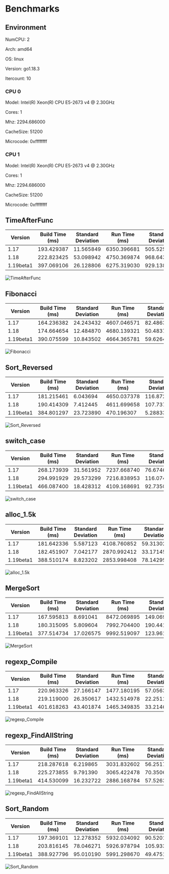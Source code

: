 # Benchmarks

## Environment

NumCPU: 2

Arch: amd64

OS: linux

Version: go1.18.3

Itercount: 10

### CPU 0

Model: Intel(R) Xeon(R) CPU E5-2673 v4 @ 2.30GHz

Cores: 1

Mhz: 2294.686000

CacheSize: 51200

Microcode: 0xffffffff

### CPU 1

Model: Intel(R) Xeon(R) CPU E5-2673 v4 @ 2.30GHz

Cores: 1

Mhz: 2294.686000

CacheSize: 51200

Microcode: 0xffffffff

## TimeAfterFunc

| Version | Build Time (ms) | Standard Deviation | Run Time (ms) | Standard Deviation |
| ------ | ------ | ------ | ------ | ------ |
| 1.17 | 193.429387 | 11.565849 | 6350.396681 | 505.525762 |
| 1.18 | 222.823425 | 53.098942 | 4750.369874 | 968.643903 |
| 1.19beta1 | 397.069106 | 26.128806 | 6275.319030 | 929.138353 |

![TimeAfterFunc](./b4a2fe2bf5600625b3bbe08e356e7f255f29db9268c853a512b4a253305d979a.png)

## Fibonacci

| Version | Build Time (ms) | Standard Deviation | Run Time (ms) | Standard Deviation |
| ------ | ------ | ------ | ------ | ------ |
| 1.17 | 164.236382 | 24.243432 | 4607.046571 | 82.486387 |
| 1.18 | 174.664654 | 12.484870 | 4680.139321 | 50.483724 |
| 1.19beta1 | 390.075599 | 10.843502 | 4664.365781 | 59.626451 |

![Fibonacci](./016be0f0bc3aacaadb309d0adc2b1024980e3775065236c79ab0d186380b4f83.png)

## Sort_Reversed

| Version | Build Time (ms) | Standard Deviation | Run Time (ms) | Standard Deviation |
| ------ | ------ | ------ | ------ | ------ |
| 1.17 | 181.215461 | 6.043694 | 4650.037378 | 116.872724 |
| 1.18 | 190.414309 | 7.412445 | 4611.699658 | 107.737603 |
| 1.19beta1 | 384.801297 | 23.723890 | 470.196307 | 5.288336 |

![Sort_Reversed](./4f239a2e282214a7bf7c377fcf6bb4540d0934ce7ce00fadb75e8eeeb38d843d.png)

## switch_case

| Version | Build Time (ms) | Standard Deviation | Run Time (ms) | Standard Deviation |
| ------ | ------ | ------ | ------ | ------ |
| 1.17 | 268.173939 | 31.561952 | 7237.668740 | 76.674657 |
| 1.18 | 294.991929 | 29.573299 | 7216.838953 | 116.074623 |
| 1.19beta1 | 466.087400 | 18.428312 | 4109.168691 | 92.735040 |

![switch_case](./725e73000e499ff7420aa0f5b1c7dfb379e3381a122e47e5d482cb597e03166a.png)

## alloc_1.5k

| Version | Build Time (ms) | Standard Deviation | Run Time (ms) | Standard Deviation |
| ------ | ------ | ------ | ------ | ------ |
| 1.17 | 181.642336 | 5.587123 | 4108.760852 | 59.313029 |
| 1.18 | 182.451907 | 7.042177 | 2870.992412 | 33.171456 |
| 1.19beta1 | 388.510174 | 8.823202 | 2853.998408 | 78.142950 |

![alloc_1.5k](./78691b2f49e91d20e4fc03ba30be4e2828c5acd9ddd58fbf8d3e5b21bed97b8d.png)

## MergeSort

| Version | Build Time (ms) | Standard Deviation | Run Time (ms) | Standard Deviation |
| ------ | ------ | ------ | ------ | ------ |
| 1.17 | 167.595813 | 8.691041 | 8472.069895 | 149.069126 |
| 1.18 | 180.315095 | 5.809604 | 7992.704400 | 190.441930 |
| 1.19beta1 | 377.514734 | 17.026575 | 9992.519097 | 123.961878 |

![MergeSort](./619024e898d5dcaadcf23d3b2f3a22d86c871a7b76284aafd1eb289200c2e49a.png)

## regexp_Compile

| Version | Build Time (ms) | Standard Deviation | Run Time (ms) | Standard Deviation |
| ------ | ------ | ------ | ------ | ------ |
| 1.17 | 220.963326 | 27.166147 | 1477.180195 | 57.056362 |
| 1.18 | 219.119000 | 26.350617 | 1432.514978 | 22.251199 |
| 1.19beta1 | 401.618263 | 43.401874 | 1465.349835 | 33.214662 |

![regexp_Compile](./b52c0e0ed5be138613a41e4ac82fa786572d3635aa9d38700ddd7703cdee0d33.png)

## regexp_FindAllString

| Version | Build Time (ms) | Standard Deviation | Run Time (ms) | Standard Deviation |
| ------ | ------ | ------ | ------ | ------ |
| 1.17 | 218.287618 | 6.219865 | 3031.832602 | 56.251746 |
| 1.18 | 225.273855 | 9.791390 | 3065.422478 | 70.350622 |
| 1.19beta1 | 414.530099 | 16.232722 | 2886.168784 | 57.526397 |

![regexp_FindAllString](./efbe67306d3132a2dcfa4c74e1ad1b2c51fd7423e2e5a5e3e4878c640f2a526d.png)

## Sort_Random

| Version | Build Time (ms) | Standard Deviation | Run Time (ms) | Standard Deviation |
| ------ | ------ | ------ | ------ | ------ |
| 1.17 | 197.369101 | 12.278352 | 5932.034092 | 90.520161 |
| 1.18 | 203.816145 | 78.046271 | 5926.978794 | 105.933034 |
| 1.19beta1 | 388.927796 | 95.010190 | 5991.298670 | 49.475127 |

![Sort_Random](./7a0a58c9e3b5825d5c91544e7e01469f5aeb4b3af178a861bf75b9731df604c0.png)

